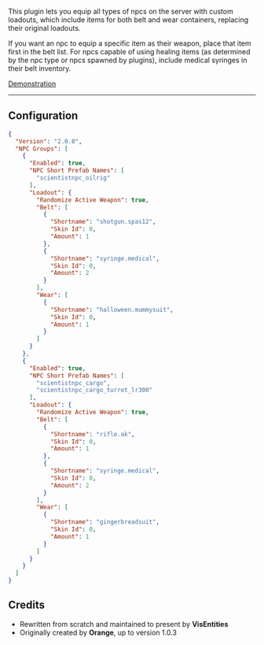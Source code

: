 This plugin lets you equip all types of npcs on the server with custom loadouts, which include items for both belt and wear containers, replacing their original loadouts.

If you want an npc to equip a specific item as their weapon, place that item first in the belt list. For npcs capable of using healing items (as determined by the npc type or npcs spawned by plugins), include medical syringes in their belt inventory.

[Demonstration](https://youtu.be/5cnqI65NRjk)

------------

## Configuration

```json
{
  "Version": "2.0.0",
  "NPC Groups": [
    {
      "Enabled": true,
      "NPC Short Prefab Names": [
        "scientistnpc_oilrig"
      ],
      "Loadout": {
        "Randomize Active Weapon": true,
        "Belt": [
          {
            "Shortname": "shotgun.spas12",
            "Skin Id": 0,
            "Amount": 1
          },
          {
            "Shortname": "syringe.medical",
            "Skin Id": 0,
            "Amount": 2
          }
        ],
        "Wear": [
          {
            "Shortname": "halloween.mummysuit",
            "Skin Id": 0,
            "Amount": 1
          }
        ]
      }
    },
    {
      "Enabled": true,
      "NPC Short Prefab Names": [
        "scientistnpc_cargo",
        "scientistnpc_cargo_turret_lr300"
      ],
      "Loadout": {
        "Randomize Active Weapon": true,
        "Belt": [
          {
            "Shortname": "rifle.ak",
            "Skin Id": 0,
            "Amount": 1
          },
          {
            "Shortname": "syringe.medical",
            "Skin Id": 0,
            "Amount": 2
          }
        ],
        "Wear": [
          {
            "Shortname": "gingerbreadsuit",
            "Skin Id": 0,
            "Amount": 1
          }
        ]
      }
    }
  ]
}
```

## Credits
 * Rewritten from scratch and maintained to present by **VisEntities**
 * Originally created by **Orange**, up to version 1.0.3
